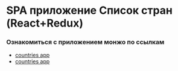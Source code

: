# SPA приложение Список стран (React+Redux)

### Ознакомиться с приложением монжо по ссылкам

- [countries app](https://countries-git-master-const9501.vercel.app/)
- [countries app](https://countries-const9501.vercel.app/)
